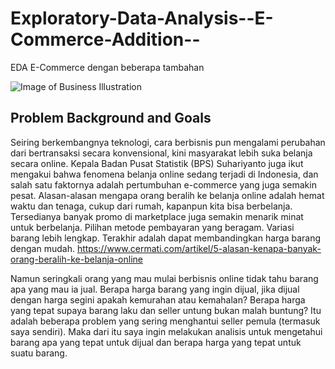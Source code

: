 # Exploratory-Data-Analysis--E-Commerce-Addition--
EDA E-Commerce dengan beberapa tambahan

![Image of Business Illustration](https://images.unsplash.com/photo-1557804506-669a67965ba0?ixlib=rb-1.2.1&ixid=eyJhcHBfaWQiOjEyMDd9&auto=format&fit=crop&w=500&q=60)

## Problem Background and Goals
Seiring berkembangnya teknologi, cara berbisnis pun mengalami perubahan dari bertransaksi secara konvensional, kini masyarakat lebih suka belanja secara online. Kepala Badan Pusat Statistik (BPS) Suhariyanto juga ikut mengakui bahwa fenomena belanja online sedang terjadi di Indonesia, dan salah satu faktornya adalah pertumbuhan e-commerce yang juga semakin pesat. Alasan-alasan mengapa orang beralih ke belanja online adalah hemat waktu dan tenaga, cukup dari rumah, kapanpun kita bisa berbelanja. Tersedianya banyak promo di marketplace juga semakin menarik minat untuk berbelanja. Pilihan metode pembayaran yang beragam. Variasi barang lebih lengkap. Terakhir adalah dapat membandingkan harga barang dengan mudah. https://www.cermati.com/artikel/5-alasan-kenapa-banyak-orang-beralih-ke-belanja-online

Namun seringkali orang yang mau mulai berbisnis online tidak tahu barang apa yang mau ia jual. Berapa harga barang yang ingin dijual, jika dijual dengan harga segini apakah kemurahan atau kemahalan? Berapa harga yang tepat supaya barang laku dan seller untung bukan malah buntung? Itu adalah beberapa problem yang sering menghantui seller pemula (termasuk saya sendiri). Maka dari itu saya ingin melakukan analisis untuk mengetahui barang apa yang tepat untuk dijual dan berapa harga yang tepat untuk suatu barang.

